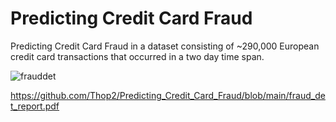 # Predicting Credit Card Fraud
Predicting Credit Card Fraud in a dataset consisting of ~290,000 European credit card transactions that occurred in a two day time span.

![frauddet](https://user-images.githubusercontent.com/45957263/201217780-d9289870-5415-4919-9dd0-641af5f127f4.jpg)

https://github.com/Thop2/Predicting_Credit_Card_Fraud/blob/main/fraud_det_report.pdf
